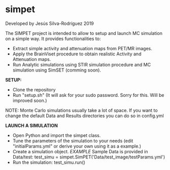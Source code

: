 # simpet
Developed by Jesús Silva-Rodríguez 2019


The SIMPET project is intended to allow to setup and launch MC simulation on a simple way. It provides functionalities to: 

- Extract simple activity and attenuation maps from PET/MR images.
- Apply the BrainViset procedure to obtain realistic Activity and Attenuation maps.
- Run Analytic simulations using STIR simulation procedure and MC simulation using SimSET (comming soon).

**SETUP:** 

- Clone the repository
- Run "setup.sh" (It will ask for your sudo password. Sorry for this. Will be improved soon.)

NOTE: Monte Carlo simulations usually take a lot of space. If you want to change the default Data and Results directories you can do so in config.yml


**LAUNCH A SIMULATION**

- Open Python and import the simpet class.
- Tune the parameters of the simulation to your needs (edit "initialParams.yml" or derive your own using it as a example.)
- Create a simulation object. _EXAMPLE_ Sample Data is provided in Data/test: test_simu = simpet.SimPET('Data/test_image/testParams.yml')
- Run the simulation: test_simu.run()





